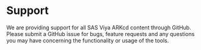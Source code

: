 # Support
We are providing support for all SAS Viya ARKcd content through GitHub.   Please submit a GitHub issue for bugs, feature requests and any questions you may have concerning the functionality or usage of the tools.
